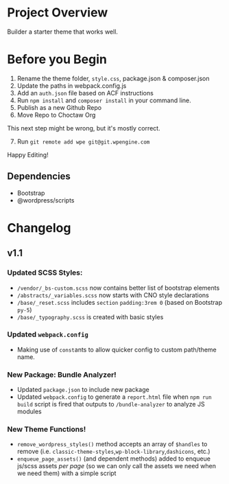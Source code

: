 # Project Overview

Builder a starter theme that works well.

# Before you Begin

1. Rename the theme folder, `style.css`, package.json & composer.json
2. Update the paths in webpack.config.js
3. Add an `auth.json` file based on ACF instructions
4. Run `npm install` and `composer install` in your command line.
5. Publish as a new Github Repo
6. Move Repo to Choctaw Org

This next step might be wrong, but it's mostly correct.

7. Run `git remote add wpe git@git.wpengine.com`

Happy Editing!

## Dependencies

-   Bootstrap
-   @wordpress/scripts

# Changelog

## v1.1

### Updated SCSS Styles:

-   `/vendor/_bs-custom.scss` now contains better list of bootstrap elements
-   `/abstracts/_variables.scss` now starts with CNO style declarations
-   `/base/_reset.scss` includes `section` `padding:3rem 0` (based on Bootstrap `py-5`)
-   `/base/_typography.scss` is created with basic styles

### Updated `webpack.config`

-   Making use of `const`ants to allow quicker config to custom path/theme name.

### New Package: Bundle Analyzer!

-   Updated `package.json` to include new package
-   Updated `webpack.config` to generate a `report.html` file when `npm run build` script is fired that outputs to `/bundle-analyzer` to analyze JS modules

### New Theme Functions!

-   `remove_wordpress_styles()` method accepts an array of `$handles` to remove (i.e. `classic-theme-styles`,`wp-block-library`,`dashicons`, etc.)
-   `enqueue_page_assets()` (and dependent methods) added to enqueue js/scss assets _per page_ (so we can only call the assets we need when we need them) with a simple script
